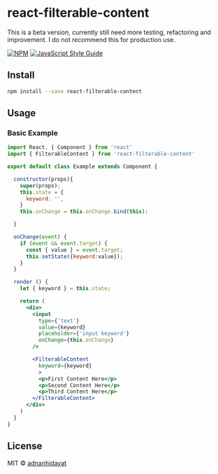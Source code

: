 # react-filterable-content

This is a beta version, currently still need more testing, refactoring and improvement. I do not recommend this for production use.
> 
[![NPM](https://img.shields.io/npm/v/react-filterable-content.svg)](https://www.npmjs.com/package/react-filterable-content) [![JavaScript Style Guide](https://img.shields.io/badge/code_style-standard-brightgreen.svg)](https://standardjs.com)

## Install

```bash
npm install --save react-filterable-content
```

## Usage

### Basic Example

```jsx
import React, { Component } from 'react'
import { FilterableContent } from 'react-filterable-content'

export default class Example extends Component {

  constructor(props){
    super(props);
    this.state = {
      keyword: '',
    }  
    this.onChange = this.onChange.bind(this);

  }

  onChange(event) {
    if (event && event.target) {
      const { value } = event.target;
      this.setState({keyword:value});
    }
  }

  render () {
    let { keyword } = this.state;

    return (
      <div>
        <input
          type={'text'}
          value={keyword}
          placeholder={'input keyword'}
          onChange={this.onChange}
        />

        <FilterableContent 
          keyword={keyword}
          >
          <p>First Content Here</p>
          <p>Second Content Here</p>
          <p>Third Content Here</p>
        </FilterableContent>
      </div>
    )
  }
}
```

## License

MIT © [adnanhidayat](https://github.com/xenovon)
